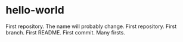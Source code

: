 # hello-world
First repository. The name will probably change.
First repository. First branch. First README. First commit. Many firsts.

